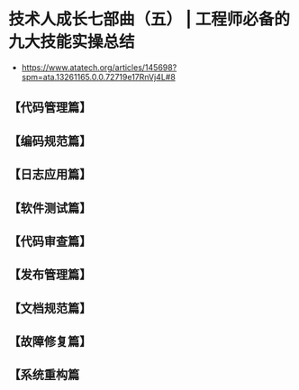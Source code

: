 # 技术人成长七部曲（五） | 工程师必备的九大技能实操总结
- https://www.atatech.org/articles/145698?spm=ata.13261165.0.0.72719e17RnVj4L#8

## 【代码管理篇】
## 【编码规范篇】
## 【日志应用篇】
## 【软件测试篇】
## 【代码审查篇】
## 【发布管理篇】
## 【文档规范篇】
## 【故障修复篇】
## 【系统重构篇
